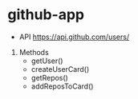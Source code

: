 # github-app
- API https://api.github.com/users/
1. Methods
   - getUser()
   - createUserCard()
   - getRepos()
   - addReposToCard()
     
